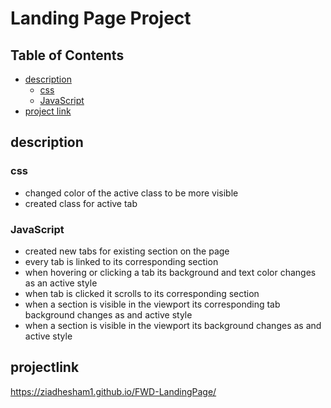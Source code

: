 # Landing Page Project

## Table of Contents

* [description](#description)
  * [css](#css)
  * [JavaScript](#JavaScript)
* [project link](#projectlink)
## description
### css
* changed color of the active class to be more visible  
* created class for active tab

### JavaScript  
* created new tabs for existing section on the page  
* every tab is linked to its corresponding section  
* when hovering or clicking a tab its background and text color changes as an active style
* when tab is clicked it scrolls to its corresponding section 
* when a section is visible in the viewport its corresponding tab background changes as and active style
* when a section is visible in the viewport its background changes as and active style

## projectlink
https://ziadhesham1.github.io/FWD-LandingPage/